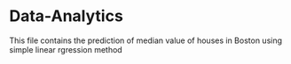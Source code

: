 # Data-Analytics
This file contains the prediction of median value of houses in Boston using simple linear rgression method
